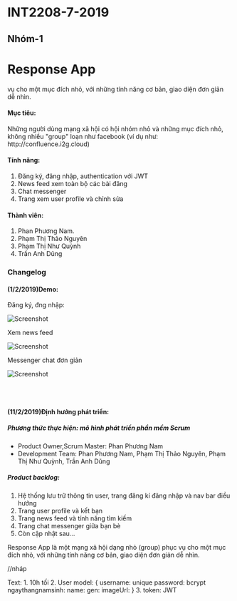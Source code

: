 # INT2208-7-2019
## Nhóm-1

<h1 style="">Response App</h1>vụ cho một mục đích nhỏ, với những tính năng cơ bản, giao diện đơn giản dễ nhìn.</p>

<h4>Mục tiêu: </h4>
<p>Những người dùng mạng xã hội có hội nhóm nhỏ và những mục đích nhỏ, không nhiều "group" loạn như facebook (ví dụ như: http://confluence.i2g.cloud)</p>

<h4>Tính năng:</h4>
<ol>
    <li>Đăng ký, đăng nhập, authentication với JWT</li>
    <li>News feed xem toàn bộ các bài đăng </li>
    <li>Chat messenger</li>
    <li>Trang xem user profile và chỉnh sửa</li>
</ol>

<h4>Thành viên:</h4>
<ol>
    <li>Phan Phương Nam.</li>
    <li>Phạm Thị Thảo Nguyên</li>
    <li>Phạm Thị Như Quỳnh</li>
    <li>Trần Anh Dũng</li>
</ol>


<h3>Changelog</h3>


<h4>(1/2/2019)Demo:</h4>

<p>Đăng ký, đng nhập:</p>

![Screenshot](image2.png)
<p>Xem news feed</p>

![Screenshot](image3.png)
<p>Messenger chat đơn giản</p>

![Screenshot](image.png)

<br>
<br>

<h4>(11/2/2019)Định hướng phát triển: </h4>
<h5>Phương thức thực hiện: mô hình phát triển phần mềm Scrum</h5>
<ul>
    <li>Product Owner,Scrum Master: Phan Phương Nam</li>
    <li>Development Team: Phan Phương Nam, Phạm Thị Thảo Nguyên, Phạm Thị Như Quỳnh, Trần Anh Dũng </li>
</ul>
<h5>Product backlog:</h5>
<ol>
    <li>Hệ thống lưu trữ thông tin user, trang đăng kí đăng nhập và nav bar điều hướng</li>
    <li>Trang user profile và kết bạn</li>
    <li>Trang news feed và tính năng tìm kiếm</li>
    <li>Trang chat messenger giữa bạn bè</li>
    <li>Còn cập nhật sau...</li>
</ol>

<p>Response App là một mạng xã hội dạng nhỏ (group) phục vụ cho một mục đích nhỏ, với những tính năng cơ bản, giao diện đơn giản dễ nhìn.</p>


//nháp
</h4>Text</h4>:
1. 10h tối
2. User model: 
   {
       username: unique
       password: bcrypt
       ngaythangnamsinh:
       name:
       gen:
       imageUrl: 
   }
3. token: JWT</h3>



